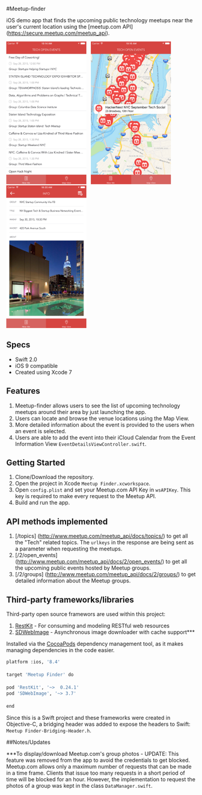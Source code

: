 #Meetup-finder

iOS demo app that finds the upcoming public technology meetups near the user's current location using the [meetup.com API] (https://secure.meetup.com/meetup_api).

<img src="/screenshots/screenshot-2.png" width="213px" height="380px" />&nbsp;&nbsp;
<img src="/screenshots/screenshot-3.png" width="213px" height="380px" />&nbsp;&nbsp;
<img src="/screenshots/screenshot-4.png" width="213px" height="380px" />

## Specs
- Swift 2.0
- iOS 9 compatible
- Created using Xcode 7

## Features
1. Meetup-finder allows users to see the list of upcoming technology meetups around their area by just launching the app.
2. Users can locate and browse the venue locations using the Map View.
3. More detailed information about the event is provided to the users when an event is selected.
4. Users are able to add the event into their iCloud Calendar from the Event Information View `EventDetailsViewController.swift`.

## Getting Started
1. Clone/Download the repository.
2. Open the project in Xcode `Meetup Finder.xcworkspace`.
3. Open `config.plist` and set your Meetup.com API Key in `wsAPIKey`. This key is required to make every request to the Meetup API.
4. Build and run the app.

## API methods implemented
1. [/topics] (http://www.meetup.com/meetup_api/docs/topics/) to get all the "Tech" related topics. The `urlkeys` in the response are being sent as a parameter when requesting the meetups.
2. [/2/open_events] (http://www.meetup.com/meetup_api/docs/2/open_events/) to get all the upcoming public events hosted by Meetup groups.
3. [/2/groups] (http://www.meetup.com/meetup_api/docs/2/groups/) to get detailed information about the Meetup groups.

## Third-party frameworks/libraries 
Third-party open source framewors are used within this project:

1. [RestKit](https://github.com/RestKit/RestKit) - For consuming and modeling RESTful web resources
2. [SDWebImage](https://github.com/rs/SDWebImage) - Asynchronous image downloader with cache support***

Installed via the [CocoaPods](http://cocoapods.org/) dependency management tool, as it makes managing dependencies in the code easier.

``` bash
platform :ios, '8.4'

target 'Meetup Finder' do

pod 'RestKit', '~>  0.24.1'
pod 'SDWebImage', '~> 3.7'

end
```
Since this is a Swift project and these frameworks were created in Objective-C, a bridging header was added to expose the headers to Swift: `Meetup Finder-Bridging-Header.h`.

##Notes/Updates

***To display/download Meetup.com's group photos - UPDATE: This feature was removed from the app to avoid the credentials to get blocked. Meetup.com allows only a maximum number of requests that can be made in a time frame. Clients that issue too many requests in a short period of time will be blocked for an hour. However, the implementation to request the photos of a group was kept in the class `DataManager.swift`.

